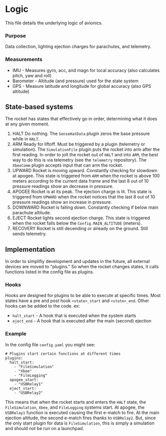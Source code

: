 # Logic
This file details the underlying logic of avionics.

### Purpose
Data collection, lighting ejection charges for parachutes, and telemetry.

### Measurements
* IMU - Measures gyro, acc, and magn for local accuracy (also calculates 
  pitch, yaw and roll)
* Barometer - Altitude (and pressure) used for the state system
* GPS - Measure latitude and longitude for global accuracy (also GPS altitude)

## State-based systems
The rocket has states that effectively go in order, determining what it does
at any given moment.
1. HALT
Do nothing.
The `SenseHatData` plugin zeros the base pressure while in `HALT`.
2. ARM
Ready for liftoff. Must be triggered by a plugin (telemetry or simulation).
The `SimulationFile` plugin puts the rocket into arm after the first reading.
In order to jolt the rocket out of `HALT` and into `ARM`, the best way to do
this is via telemetry (see the `telemetry` repository). The `XbeeComm` plugin
accepts input that can arm the rocket.
3. UPWARD
Rocket is moving upward. Constantly checking for slowdown at apogee. This state
is triggered from `ARM` when the rocket is above 100 meters according to the
current data frame and the last 8 out of 10 pressure readings show an decrease in
pressure.
4. APOGEE
Rocket is at its peak. The ejection charge is lit. This state is triggered from
`UPWARD` when the rocket notices that the last 8 out of 10 pressure readings show
an increase in pressure.
5. DOWNWARD
Rocket is falling down. Constantly checking if below main parachute altitude.
6. EJECT
Rocket lights second ejection charge. This state is triggered when the rocket
falls below the `Config.MAIN_ALTITUDE` (meters).
7. RECOVERY
Rocket is still decending or already on the ground. Still sends telemetry.

## Implementation
In order to simplifiy development and updates in the future, all external devices
are moved to "plugins." So when the rocket changes states, it calls functions
listed in the config file as plugins.

### Hooks
Hooks are designed for plugins to be able to execute at specific times.
Most states have a pre and post hook `<state>_start` and `<state>_end`.
Other hooks can be added to the code. ex:
* `halt_start` - A hook that is executed when the system starts
* `eject_end` - A hook that is executed after the main (second) ejection

### Example
In the config file `config.yaml` you might see:
```
# Plugins start certain functions at different times
plugins:
  halt_start:
    - "FileSimulation"
    - "Xbee"
    - "FileLogging"
  apogee_start:
    - "USBRelay1"
  eject_start:
    - "USBRelay2"
```
This means that when the rocket starts and enters the `HALT` state, the
`FileSimulation`, `Xbee`, and `FileLogging` systems start. At apogee, 
the `USBRelay1` function is executed causing the first e-match to fire.
At the main ejection altitude, the second e-match fires thanks to `USBRelay2`.
But, since the only start plugin for data is `FileSimulation`, this is simply a 
simulation and should *not* be run on a launchpad.
